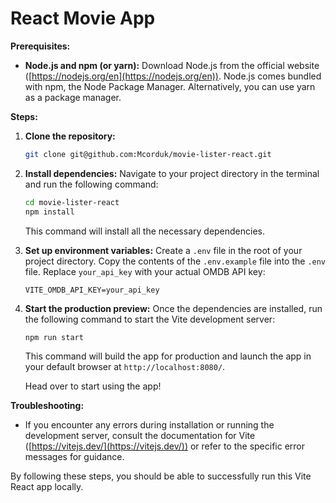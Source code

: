 # React Movie App



**Prerequisites:**

* **Node.js and npm (or yarn):** Download Node.js from the official website ([https://nodejs.org/en](https://nodejs.org/en)). Node.js comes bundled with npm, the Node Package Manager. Alternatively, you can use yarn as a package manager.

**Steps:**

1. **Clone the repository:** 

    ```bash
    git clone git@github.com:Mcorduk/movie-lister-react.git
    ```

2. **Install dependencies:** Navigate to your project directory in the terminal and run the following command:

   ```bash
   cd movie-lister-react
   npm install 
   ```

   This command will install all the necessary dependencies.
   
3. **Set up environment variables:** Create a `.env` file in the root of your project directory. Copy the contents of the `.env.example` file into the `.env` file. Replace `your_api_key` with your actual OMDB API key:

   ```env
   VITE_OMDB_API_KEY=your_api_key
   ```
4. **Start the production preview:** Once the dependencies are installed, run the following command to start the Vite development server:

   ```bash
   npm run start
   ```

   This command will build the app for production and launch the app in your default browser at `http://localhost:8080/`.
   
   Head over to start using the app!

**Troubleshooting:**

* If you encounter any errors during installation or running the development server, consult the documentation for Vite ([https://vitejs.dev/](https://vitejs.dev/)) or refer to the specific error messages for guidance.


By following these steps, you should be able to successfully run this Vite React app locally. 

